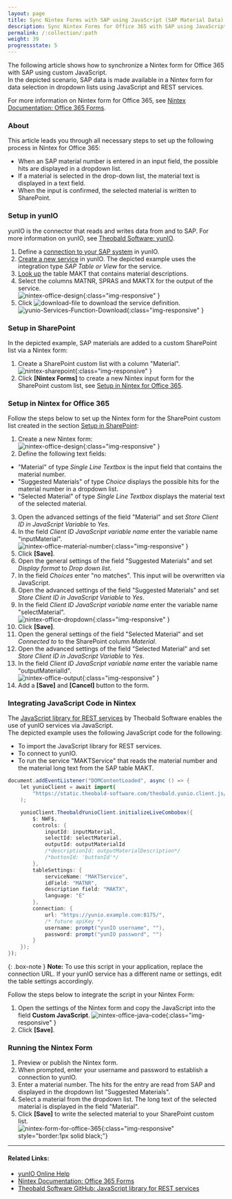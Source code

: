 ```yaml
---
layout: page
title: Sync Nintex Forms with SAP using JavaScript (SAP Material Data)
description: Sync Nintex Forms for Office 365 with SAP using JavaScript
permalink: /:collection/:path
weight: 39
progressstate: 5
---
```


The following article shows how to synchronize a Nintex form for Office 365 with SAP using custom JavaScript.<br>
In the depicted scenario, SAP data is made available in a Nintex form for data selection in dropdown lists using JavaScript and REST services.

For more information on Nintex form for Office 365, see [Nintex Documentation: Office 365 Forms](https://help.nintex.com/en-US/office365/Forms/DesignForms.htm).

### About 

This article leads you through all necessary steps to set up the following process in Nintex for Office 365:
- When an SAP material number is entered in an input field, the possible hits are displayed in a dropdown list.
- If a material is selected in the drop-down list, the material text is displayed in a text field.
- When the input is confirmed, the selected material is written to SharePoint.


### Setup in yunIO

yunIO is the connector that reads and writes data from and to SAP.
For more information on yunIO, see [Theobald Software: yunIO](https://theobald-software.com/en/yunio/).

1. Define a [connection to your SAP system](https://help.theobald-software.com/en/yunio/sap-connection) in yunIO. 
2. [Create a new service](https://help.theobald-software.com/en/yunio/getting-started#creating-a-service) in yunIO. 
The depicted example uses the integration type *SAP Table or View* for the service.
3. [Look up](https://help.theobald-software.com/en/yunio/bapis-and-function-modules#look-up-a-function-module--bapi) the table MAKT that contains material descriptions. 
4. Select the columns MATNR, SPRAS and MAKTX for the output of the service.<br>
![nintex-office-design](/img/contents/yunio/nintex-office-yunIO.png){:class="img-responsive" }
5. Click ![download-file](/img/contents/yunio/download.png) to download the service definition.<br>
![yunio-Services-Function-Download](/img/contents/yunio/yunio-run-services-function-download.png){:class="img-responsive" }

### Setup in SharePoint

In the depicted example, SAP materials are added to a custom SharePoint list via a Nintex form:

1. Create a SharePoint custom list with a column "Material".<br>
![nintex-sharepoint](/img/contents/yunio/nintex-sharepoint.png){:class="img-responsive" }
2. Click **[Nintex Forms]** to create a new Nintex input form for the SharePoint custom list, see [Setup in Nintex for Office 365](#setup-in-nintex-for-office-365).

### Setup in Nintex for Office 365

Follow the steps below to set up the Nintex form for the SharePoint custom list created in the section [Setup in SharePoint](#setup-in-sharepoint):

1. Create a new Nintex form:<br>
![nintex-office-design](/img/contents/yunio/nintex-office-design.png){:class="img-responsive" }
2. Define the following text fields:
- "Material" of type *Single Line Textbox* is the input field that contains the material number. 
- "Suggested Materials" of type *Choice* displays the possible hits for the material number in a dropdown list. 
- "Selected Material" of type *Single Line Textbox* displays the material text of the selected material.
3. Open the advanced settings of the field "Material" and set *Store Client ID in JavaScript Variable* to *Yes*.
4. In the field *Client ID JavaScript variable name* enter the variable name "inputMaterial".<br>
![nintex-office-material-number](/img/contents/yunio/nintex-office-material-number.png){:class="img-responsive" }
5. Click **[Save]**.
6. Open the general settings of the field "Suggested Materials" and set *Display format* to *Drop down list*.
7. In the field *Choices* enter "no matches". This input will be overwritten via JavaScript.
8. Open the advanced settings of the field "Suggested Materials" and set *Store Client ID in JavaScript Variable* to *Yes*.
9. In the field *Client ID JavaScript variable name* enter the variable name "selectMaterial".<br>
![nintex-office-dropdown](/img/contents/yunio/nintex-office-dropdown.png){:class="img-responsive" }
10. Click **[Save]**.
11. Open the general settings of the field "Selected Material" and set *Connected to* to the SharePoint column *Material*.
12. Open the advanced settings of the field "Selected Material" and set *Store Client ID in JavaScript Variable* to *Yes*.
13. In the field *Client ID JavaScript variable name* enter the variable name "outputMaterialId".<br>
![nintex-office-output](/img/contents/yunio/nintex-office-output.png){:class="img-responsive" }
14. Add a **[Save]** and **[Cancel]** button to the form.

### Integrating JavaScript Code in Nintex

The [JavaScript library for REST services](https://github.com/theobald-software/static.theobald-software.github.io/tree/main/theobald.yunio.client.js) by Theobald Software enables the use of yunIO services via JavaScript.<br>
The depicted example uses the following JavaScript code for the following:
- To import the JavaScript library for REST services.
- To connect to yunIO.
- To run the service "MAKTService" that reads the material number and the material long text from the SAP table MAKT.

```java
document.addEventListener("DOMContentLoaded", async () => {
    let yunioClient = await import(
        "https://static.theobald-software.com/theobald.yunio.client.js/dist/theobald.yunio.client.js"
    );

    yunioClient.TheobaldYunioClient.initializeLiveCombobox({
        $: NWF$,
        controls: {
            inputId: inputMaterial,
            selectId: selectMaterial,
            outputId: outputMaterialId
            /*descriptionId: outputMaterialDescription*/
            /*buttonId: 'buttonId'*/
        },
        tableSettings: {
            serviceName: "MAKTService",
            idField: "MATNR",
            description field: "MAKTX",
            language: "E"
        },
        connection: {
            url: "https://yunio.example.com:8175/",
            /* future apiKey */
            username: prompt("yunIO username", ""),
            password: prompt("yunIO password", "")
        }
    });
});
```

{: .box-note }
**Note:** To use this script in your application, replace the connection URL. 
If your yunIO service has a different name or settings, edit the table settings accordingly.

Follow the steps below to integrate the script in your Nintex Form:

1. Open the settings of the Nintex form and copy the JavaScript into the field **Custom JavaScript**.
![nintex-office-java-code](/img/contents/yunio/nintex-office-java-code.png){:class="img-responsive" }
2. Click **[Save]**.


### Running the Nintex Form
1. Preview or publish the Nintex form.
2. When prompted, enter your username and password to establish a connection to yunIO.
3. Enter a material number. The hits for the entry are read from SAP and displayed in the dropdown list "Suggested Materials".
4. Select a material from the dropdown list. The long text of the selected material is displayed in the field "Material".
5. Click **[Save]** to write the selected material to your SharePoint custom list.<br>
![nintex-form-for-office-365](/img/contents/yunio/nintex-form-for-office-365.gif){:class="img-responsive" style="border:1px solid black;"}


******
#### Related Links:
- [yunIO Online Help](https://help.theobald-software.com/en/yunio/)
- [Nintex Documentation: Office 365 Forms](https://help.nintex.com/en-US/office365/Forms/DesignForms.htm)
- [Theobald Software GitHub: JavaScript library for REST services](https://github.com/theobald-software/static.theobald-software.github.io/tree/main/theobald.yunio.client.js)
